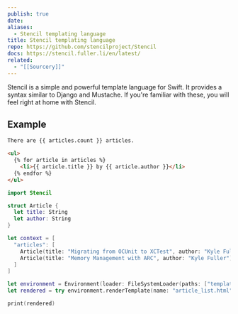 ```yaml
---
publish: true
date: 
aliases:
  - Stencil templating language
title: Stencil templating language
repo: https://github.com/stencilproject/Stencil
docs: https://stencil.fuller.li/en/latest/
related:
  - "[[Sourcery]]"
---
```

Stencil is a simple and powerful template language for Swift. It provides a syntax similar to Django and Mustache. If you're familiar with these, you will feel right at home with Stencil.

## Example

[](https://github.com/stencilproject/Stencil#example)

```html
There are {{ articles.count }} articles.

<ul>
  {% for article in articles %}
    <li>{{ article.title }} by {{ article.author }}</li>
  {% endfor %}
</ul>
```

```swift
import Stencil

struct Article {
  let title: String
  let author: String
}

let context = [
  "articles": [
    Article(title: "Migrating from OCUnit to XCTest", author: "Kyle Fuller"),
    Article(title: "Memory Management with ARC", author: "Kyle Fuller"),
  ]
]

let environment = Environment(loader: FileSystemLoader(paths: ["templates/"]))
let rendered = try environment.renderTemplate(name: "article_list.html", context: context)

print(rendered)
```
